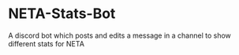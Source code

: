 # NETA-Stats-Bot
A discord bot which posts and edits a message in a channel to show different stats for NETA
